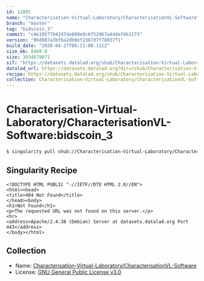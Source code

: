 ```yaml
---
id: 12805
name: "Characterisation-Virtual-Laboratory/CharacterisationVL-Software"
branch: "master"
tag: "bidscoin_3"
commit: "c4e1957704247de809e9c8f52067a4ddaf4b1173"
version: "0bd087a3bf6a2db0ef2387d7f78037f1"
build_date: "2020-04-27T06:11:00.112Z"
size_mb: 8460.0
size: 3934679071
sif: "https://datasets.datalad.org/shub/Characterisation-Virtual-Laboratory/CharacterisationVL-Software/bidscoin_3/2020-04-27-c4e19577-0bd087a3/0bd087a3bf6a2db0ef2387d7f78037f1.sif"
datalad_url: https://datasets.datalad.org?dir=/shub/Characterisation-Virtual-Laboratory/CharacterisationVL-Software/bidscoin_3/2020-04-27-c4e19577-0bd087a3/
recipe: https://datasets.datalad.org/shub/Characterisation-Virtual-Laboratory/CharacterisationVL-Software/bidscoin_3/2020-04-27-c4e19577-0bd087a3/Singularity
collection: Characterisation-Virtual-Laboratory/CharacterisationVL-Software
---
```


# Characterisation-Virtual-Laboratory/CharacterisationVL-Software:bidscoin_3

```bash
$ singularity pull shub://Characterisation-Virtual-Laboratory/CharacterisationVL-Software:bidscoin_3
```

## Singularity Recipe

```singularity
<!DOCTYPE HTML PUBLIC "-//IETF//DTD HTML 2.0//EN">
<html><head>
<title>404 Not Found</title>
</head><body>
<h1>Not Found</h1>
<p>The requested URL was not found on this server.</p>
<hr>
<address>Apache/2.4.38 (Debian) Server at datasets.datalad.org Port 443</address>
</body></html>
```

## Collection

 - Name: [Characterisation-Virtual-Laboratory/CharacterisationVL-Software](https://github.com/Characterisation-Virtual-Laboratory/CharacterisationVL-Software)
 - License: [GNU General Public License v3.0](https://api.github.com/licenses/gpl-3.0)

